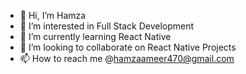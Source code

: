 - 👋 Hi, I’m Hamza
- 👀 I’m interested in Full Stack Development
- 🌱 I’m currently learning React Native
- 💞️ I’m looking to collaborate on React Native Projects
- 📫 How to reach me @hamzaameer470@gmail.com

<!---
hamzaameer470/hamzaameer470 is a ✨ special ✨ repository because its `README.md` (this file) appears on your GitHub profile.
You can click the Preview link to take a look at your changes.
--->
